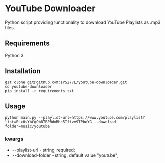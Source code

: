# YouTube Downloader

Python script providing functionality to download YouTube Playlists as .mp3 files.

## Requirements

Python 3.

## Installation
    
    git clone git@github.com:IPS277L/youtube-downloader.git
    cd youtube-downloader
    pip install -r requirements.txt

## Usage

    python main.py --playlist-url=https://www.youtube.com/playlist?list=PLx0sYbCqOb8TBPRdmBHs5Iftvv9TPboYG --download-folder=music/youtube

### kwargs
- --playlist-url - string, required;
- --download-folder - string, default value "youtube";
